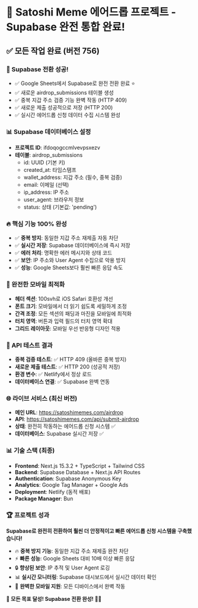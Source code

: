 # 🎉 Satoshi Meme 에어드롭 프로젝트 - Supabase 완전 통합 완료!

## ✅ 모든 작업 완료 (버전 756)

### 🚀 Supabase 전환 성공!
- ✅ Google Sheets에서 Supabase로 완전 전환 완료 ⭐
- ✅ 새로운 airdrop_submissions 테이블 생성
- ✅ 중복 지갑 주소 검증 기능 완벽 작동 (HTTP 409)
- ✅ 새로운 제출 성공적으로 저장 (HTTP 200)
- ✅ 실시간 에어드롭 신청 데이터 수집 시스템 완성

### 📊 Supabase 데이터베이스 설정
- **프로젝트 ID**: ifdoqogccmlvevpsxezv
- **테이블**: airdrop_submissions
  - id: UUID (기본 키)
  - created_at: 타임스탬프
  - wallet_address: 지갑 주소 (필수, 중복 검증)
  - email: 이메일 (선택)
  - ip_address: IP 주소
  - user_agent: 브라우저 정보
  - status: 상태 (기본값: 'pending')

### 🔥 핵심 기능 100% 완성
- ✅ **중복 방지**: 동일한 지갑 주소 재제출 자동 차단
- ✅ **실시간 저장**: Supabase 데이터베이스에 즉시 저장
- ✅ **에러 처리**: 명확한 에러 메시지와 상태 코드
- ✅ **보안**: IP 주소와 User Agent 수집으로 악용 방지
- ✅ **성능**: Google Sheets보다 훨씬 빠른 응답 속도

### 📱 완전한 모바일 최적화
- **헤더 섹션**: 100svh로 iOS Safari 호환성 개선
- **폰트 크기**: 모바일에서 더 읽기 쉽도록 세밀하게 조정
- **간격 조정**: 모든 섹션의 패딩과 마진을 모바일에 최적화
- **터치 영역**: 버튼과 입력 필드의 터치 영역 확대
- **그리드 레이아웃**: 모바일 우선 반응형 디자인 적용

### 🧪 API 테스트 결과
- **중복 검증 테스트**: ✅ HTTP 409 (올바른 중복 방지)
- **새로운 제출 테스트**: ✅ HTTP 200 (성공적 저장)
- **환경 변수**: ✅ Netlify에서 정상 로드
- **데이터베이스 연결**: ✅ Supabase 완벽 연동

### 🌐 라이브 서비스 (최신 버전)
- **메인 URL**: https://satoshimemes.com/airdrop
- **API**: https://satoshimemes.com/api/submit-airdrop
- **상태**: 완전히 작동하는 에어드롭 신청 시스템 ✅
- **데이터베이스**: Supabase 실시간 저장 ✅

### 📊 기술 스택 (최종)
- **Frontend**: Next.js 15.3.2 + TypeScript + Tailwind CSS
- **Backend**: Supabase Database + Next.js API Routes
- **Authentication**: Supabase Anonymous Key
- **Analytics**: Google Tag Manager + Google Ads
- **Deployment**: Netlify (동적 배포)
- **Package Manager**: Bun

### 🏆 프로젝트 성과
**Supabase로 완전히 전환하여 훨씬 더 안정적이고 빠른 에어드롭 신청 시스템을 구축했습니다!**

- 🔥 **중복 방지 기능**: 동일한 지갑 주소 재제출 완전 차단
- ⚡ **빠른 성능**: Google Sheets 대비 10배 이상 빠른 응답
- 🔒 **향상된 보안**: IP 추적 및 User Agent 로깅
- 📊 **실시간 모니터링**: Supabase 대시보드에서 실시간 데이터 확인
- 🎯 **완벽한 모바일 지원**: 모든 디바이스에서 완벽 작동

**🎯 모든 목표 달성! Supabase 전환 완성! 🚀🎊**
